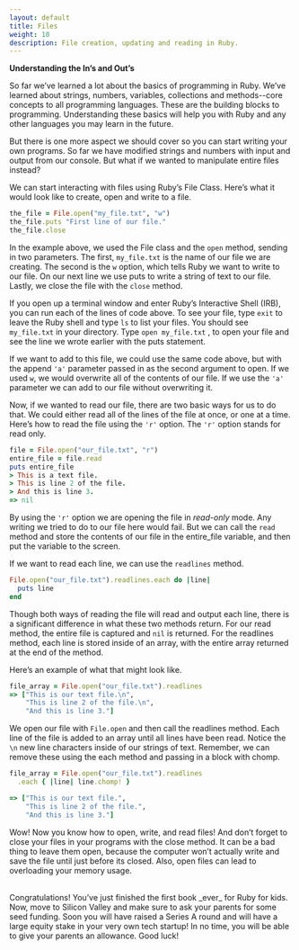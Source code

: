 ```yaml
---
layout: default
title: Files
weight: 10
description: File creation, updating and reading in Ruby.
---
```


__Understanding the In’s and Out’s__

So far we’ve learned a lot about the basics of programming in Ruby. We’ve learned about strings, numbers, variables, collections and methods--core concepts to all programming languages. These are the building blocks to programming. Understanding these basics will help you with Ruby and any other languages you may learn in the future.

But there is one more aspect we should cover so you can start writing your own programs. So far we have modified strings and numbers with input and output from our console. But what if we wanted to manipulate entire files instead?

We can start interacting with files using Ruby’s File Class. Here’s what it would look like to create, open and write to a file.

```ruby
the_file = File.open("my_file.txt", "w")
the_file.puts "First line of our file."
the_file.close
```

In the example above, we used the File class and the `open` method, sending in two parameters. The first, `my_file.txt` is the name of our file we are creating. The second is the `w` option, which tells Ruby we want to write to our file. On our next line we use puts to write a string of text to our file. Lastly, we close the file with the `close` method.

If you open up a terminal window and enter Ruby’s Interactive Shell (IRB), you can run each of the lines of code above. To see your file, type `exit` to leave the Ruby shell and type `ls` to list your files. You should see `my_file.txt` in your directory. Type `open my_file.txt` , to open your file and see the line we wrote earlier with the puts statement.

If we want to add to this file, we could use the same code above, but with the append `'a'` parameter passed in as the second argument to open. If we used `w`, we would overwrite all of the contents of our file. If we use the `'a'` parameter we can add to our file without overwriting it.

Now, if we wanted to read our file, there are two basic ways for us to do that. We could either read all of the lines of the file at once, or one at a time. Here’s how to read the file using the `'r'` option. The `'r'` option stands for read only.

```ruby
file = File.open("our_file.txt", "r")
entire_file = file.read
puts entire_file
> This is a text file.
> This is line 2 of the file.
> And this is line 3.
=> nil
```

By using the `'r'` option we are opening the file in _read-only_ mode. Any writing we tried to do to our file here would fail. But we can call the `read` method and store the contents of our file in the entire_file variable, and then put the variable to the screen.

If we want to read each line, we can use the `readlines` method.

```ruby
File.open("our_file.txt").readlines.each do |line|
  puts line
end
```

Though both ways of reading the file will read and output each line, there is a significant difference in what these two methods return. For our read method, the entire file is captured and `nil` is returned. For the readlines method, each line is stored inside of an array, with the entire array returned at the end of the method.

Here’s an example of what that might look like.

```ruby
file_array = File.open("our_file.txt").readlines
=> ["This is our text file.\n",
    "This is line 2 of the file.\n",
    "And this is line 3."]
```

We open our file with `File.open` and then call the readlines method. Each line of the file is added to an array until all lines have been read. Notice the `\n` new line characters inside of our strings of text. Remember, we can remove these using the each method and passing in a block with chomp.

```ruby
file_array = File.open("our_file.txt").readlines
  .each { |line| line.chomp! }

=> ["This is our text file.",
    "This is line 2 of the file.",
    "And this is line 3."]
```

Wow! Now you know how to open, write, and read files! And don’t forget to close your files in your programs with the close method. It can be a bad thing to leave them open, because the computer won’t actually write and save the file until just before its closed. Also, open files can lead to overloading your memory usage.

<br />
Congratulations! You’ve just finished the first book _ever_ for Ruby for kids. Now, move to Silicon Valley and make sure to ask your parents for some seed funding. Soon you will have raised a Series A round and will have a large equity stake in your very own tech startup! In no time, you will be able to give your parents an allowance. Good luck!